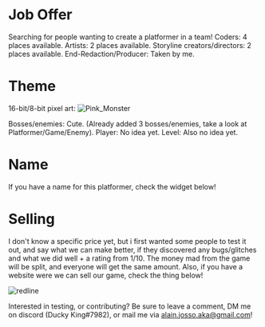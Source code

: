 # Job Offer
Searching for people wanting to create a platformer in a team!
Coders: 4 places available.
Artists: 2 places available.
Storyline creators/directors: 2 places available.
End-Redaction/Producer: Taken by me.

# Theme
16-bit/8-bit pixel art: ![Pink_Monster](https://user-images.githubusercontent.com/82232545/114261068-d1fdf800-99d8-11eb-9f2c-f2d51d6c39ea.png)

Bosses/enemies: Cute. (Already added 3 bosses/enemies, take a look at Platformer/Game/Enemy).
Player: No idea yet.
Level: Also no idea yet.

# Name
If you have a name for this platformer, check the widget below!

# Selling
I don't know a specific price yet, but i first wanted some people to test it out, and say what we can make better, if they discovered any bugs/glitches and
what we did well + a rating from 1/10. The money mad from the game will be split, and everyone will get the same amount. Also, if you have a website were we
can sell our game, check the thing below!


![redline](https://user-images.githubusercontent.com/82232545/114261261-eabadd80-99d9-11eb-9918-84714562b494.png)

Interested in testing, or contributing?
Be sure to leave a comment, DM me on discord (Ducky King#7982), or mail me via alain.josso.aka@gmail.com!
